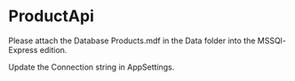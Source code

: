 # ProductApi

Please attach the Database Products.mdf in the Data folder into the MSSQl-Express edition.

Update the Connection string in AppSettings.
